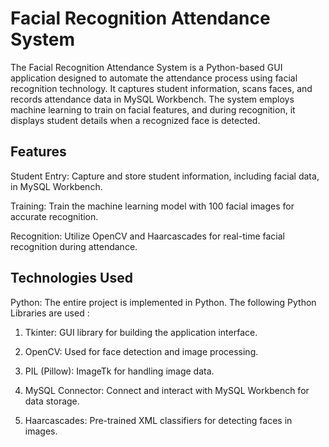 <h1>Facial Recognition Attendance System</h1>
The Facial Recognition Attendance System is a Python-based GUI application designed to automate the attendance process using facial recognition technology. It captures student information, scans faces, and records attendance data in MySQL Workbench. The system employs machine learning to train on facial features, and during recognition, it displays student details when a recognized face is detected.


<h2>Features</h2>
Student Entry: Capture and store student information, including facial data, in MySQL Workbench.

Training: Train the machine learning model with 100 facial images for accurate recognition.

Recognition: Utilize OpenCV and Haarcascades for real-time facial recognition during attendance.

<h2>Technologies Used</h2>
Python: The entire project is implemented in Python.
The following Python Libraries are used :

1. Tkinter: GUI library for building the application interface.

2. OpenCV: Used for face detection and image processing.

3. PIL (Pillow): ImageTk for handling image data.

4. MySQL Connector: Connect and interact with MySQL Workbench for data storage.

5. Haarcascades: Pre-trained XML classifiers for detecting faces in images.
